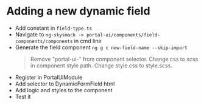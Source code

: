 # Adding a new dynamic field

- Add constant in `field-type.ts`
- Navigate to `ng-skysmack -> portal-ui/components/field-components/components` in cmd line
- Generate the field component `ng g c new-field-name --skip-import`
    > Remove "portal-ui-" from component selector.
    > Change css to scss in component style path.
    > Change style.css to style.scss.
- Register in PortalUiModule
- Add selector to DynamicFormField html
- Add logic and styles to the component
- Test it
